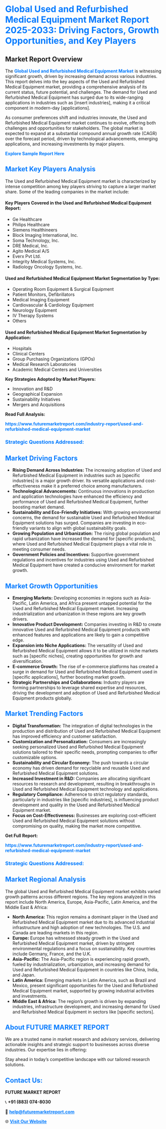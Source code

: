 <h1 style="color: #007BFF;">Global Used and Refurbished Medical Equipment Market Report 2025-2033: Driving Factors, Growth Opportunities, and Key Players</h1>

<section id="overview">
<h2>Market Report Overview</h2>
<p>The <a href="https://www.futuremarketreport.com/industry-report/used-and-refurbished-medical-equipment-market" style="color: #007BFF; text-decoration: none;"><strong>Global Used and Refurbished Medical Equipment Market</strong></a> is witnessing significant growth, driven by increasing demand across various industries. This report delves into the key aspects of the Used and Refurbished Medical Equipment market, providing a comprehensive analysis of its current status, future potential, and challenges. The demand for Used and Refurbished Medical Equipment has surged due to its wide-ranging applications in industries such as [insert industries], making it a critical component in modern-day [applications].</p>
<p>As consumer preferences shift and industries innovate, the Used and Refurbished Medical Equipment market continues to evolve, offering both challenges and opportunities for stakeholders. The global market is expected to expand at a substantial compound annual growth rate (CAGR) over the forecast period, driven by technological advancements, emerging applications, and increasing investments by major players.</p>
</section>

<section id="overview">
<p><a href="https://www.futuremarketreport.com/request-sample/reportId=104492" style="color: #007BFF; text-decoration: none;"><strong>Explore Sample Report Here</strong></a></p>
</section>

<section id="key-players">
<h2 style="color: #007BFF;">Market Key Players Analysis</h2>
<p>The Used and Refurbished Medical Equipment market is characterized by intense competition among key players striving to capture a larger market share. Some of the leading companies in the market include:</p>
<h4>Key Players Covered in the Used and Refurbished Medical Equipment Report:</h4>
<ul><li>Ge Healthcare</li><li>Philips Healthcare</li><li>Siemens Healthineers</li><li>Block Imaging International, Inc.</li><li>Soma Technology, Inc.</li><li>DRE Medical, Inc.</li><li>Agito Medical A/S</li><li>Everx Pvt Ltd.</li><li>Integrity Medical Systems, Inc.</li><li>Radiology Oncology Systems, Inc.</li></ul>
<h4>Used and Refurbished Medical Equipment Market Segmentation by Type:</h4>
<ul><li>Operating Room Equipment &amp; Surgical Equipment</li><li>Patient Monitors, Defibrillators</li><li>Medical Imaging Equipment</li><li>Cardiovascular &amp; Cardiology Equipment</li><li>Neurology Equipment</li><li>IV Therapy Systems</li><li>Others</li></ul>

<h4>Used and Refurbished Medical Equipment Market Segmentation by Application:</h4>
<ul><li>Hospitals</li><li>Clinical Centers</li><li>Group Purchasing Organizations (GPOs)</li><li>Medical Research Laboratories</li><li>Academic Medical Centers and Universities</li></ul>
<p><strong>Key Strategies Adopted by Market Players:</strong></p>
<ul>
<li>Innovation and R&D</li>
<li>Geographical Expansion</li>
<li>Sustainability Initiatives</li>
<li>Mergers and Acquisitions</li>
</ul>
</section>

<section>
<p><strong>Read Full Analysis: </strong></p><a href="https://www.futuremarketreport.com/industry-report/used-and-refurbished-medical-equipment-market" style="color: #007BFF; text-decoration: none;"><strong>https://www.futuremarketreport.com/industry-report/used-and-refurbished-medical-equipment-market</strong></a>
<h3 style="color: #007BFF;">Strategic Questions Addressed:</h3>
</section>

<section id="driving-factors">
<h2 style="color: #007BFF;">Market Driving Factors</h2>
<ul>
<li><strong>Rising Demand Across Industries:</strong> The increasing adoption of Used and Refurbished Medical Equipment in industries such as [specific industries] is a major growth driver. Its versatile applications and cost-effectiveness make it a preferred choice among manufacturers.</li>
<li><strong>Technological Advancements:</strong> Continuous innovations in production and application technologies have enhanced the efficiency and performance of Used and Refurbished Medical Equipment, further boosting market demand.</li>
<li><strong>Sustainability and Eco-Friendly Initiatives:</strong> With growing environmental concerns, the demand for sustainable Used and Refurbished Medical Equipment solutions has surged. Companies are investing in eco-friendly variants to align with global sustainability goals.</li>
<li><strong>Growing Population and Urbanization:</strong> The rising global population and rapid urbanization have increased the demand for [specific products], where Used and Refurbished Medical Equipment plays a vital role in meeting consumer needs.</li>
<li><strong>Government Policies and Incentives:</strong> Supportive government regulations and incentives for industries using Used and Refurbished Medical Equipment have created a conducive environment for market growth.</li>
</ul>
</section>

<section id="growth-opportunities">
<h2 style="color: #007BFF;">Market Growth Opportunities</h2>
<ul>
<li><strong>Emerging Markets:</strong> Developing economies in regions such as Asia-Pacific, Latin America, and Africa present untapped potential for the Used and Refurbished Medical Equipment market. Increasing industrialization and urbanization in these regions are key growth drivers.</li>
<li><strong>Innovative Product Development:</strong> Companies investing in R&D to create innovative Used and Refurbished Medical Equipment products with enhanced features and applications are likely to gain a competitive edge.</li>
<li><strong>Expansion into Niche Applications:</strong> The versatility of Used and Refurbished Medical Equipment allows it to be utilized in niche markets such as [specific niches], creating opportunities for growth and diversification.</li>
<li><strong>E-commerce Growth:</strong> The rise of e-commerce platforms has created a surge in demand for Used and Refurbished Medical Equipment used in [specific applications], further boosting market growth.</li>
<li><strong>Strategic Partnerships and Collaborations:</strong> Industry players are forming partnerships to leverage shared expertise and resources, driving the development and adoption of Used and Refurbished Medical Equipment products globally.</li>
</ul>
</section>

<section id="trending-factors">
<h2 style="color: #007BFF;">Market Trending Factors</h2>
<ul>
<li><strong>Digital Transformation:</strong> The integration of digital technologies in the production and distribution of Used and Refurbished Medical Equipment has improved efficiency and customer satisfaction.</li>
<li><strong>Customization and Personalization:</strong> Consumers are increasingly seeking personalized Used and Refurbished Medical Equipment solutions tailored to their specific needs, prompting companies to offer customizable options.</li>
<li><strong>Sustainability and Circular Economy:</strong> The push towards a circular economy has driven demand for recyclable and reusable Used and Refurbished Medical Equipment solutions.</li>
<li><strong>Increased Investment in R&D:</strong> Companies are allocating significant resources to research and development, resulting in breakthroughs in Used and Refurbished Medical Equipment technology and applications.</li>
<li><strong>Regulatory Compliance:</strong> Adherence to strict regulatory standards, particularly in industries like [specific industries], is influencing product development and quality in the Used and Refurbished Medical Equipment market.</li>
<li><strong>Focus on Cost-Effectiveness:</strong> Businesses are exploring cost-efficient Used and Refurbished Medical Equipment solutions without compromising on quality, making the market more competitive.</li>
</ul>
</section>

<section>
<p><strong>Get Full Report: </strong></p><a href="https://www.futuremarketreport.com/industry-report/used-and-refurbished-medical-equipment-market" style="color: #007BFF; text-decoration: none;"><strong>https://www.futuremarketreport.com/industry-report/used-and-refurbished-medical-equipment-market</strong></a>
<h3 style="color: #007BFF;">Strategic Questions Addressed:</h3>
</section>


<section id="regional-analysis">
<h2 style="color: #007BFF;">Market Regional Analysis</h2>
<p>The global Used and Refurbished Medical Equipment market exhibits varied growth patterns across different regions. The key regions analyzed in this report include North America, Europe, Asia-Pacific, Latin America, and the Middle East & Africa:</p>
<ul>
<li><strong>North America:</strong> This region remains a dominant player in the Used and Refurbished Medical Equipment market due to its advanced industrial infrastructure and high adoption of new technologies. The U.S. and Canada are leading markets in this region.</li>
<li><strong>Europe:</strong> Europe has witnessed steady growth in the Used and Refurbished Medical Equipment market, driven by stringent environmental regulations and a focus on sustainability. Key countries include Germany, France, and the U.K.</li>
<li><strong>Asia-Pacific:</strong> The Asia-Pacific region is experiencing rapid growth, fueled by industrialization, urbanization, and increasing demand for Used and Refurbished Medical Equipment in countries like China, India, and Japan.</li>
<li><strong>Latin America:</strong> Emerging markets in Latin America, such as Brazil and Mexico, present significant opportunities for the Used and Refurbished Medical Equipment market, supported by growing industrial activities and investments.</li>
<li><strong>Middle East & Africa:</strong> The region’s growth is driven by expanding industries, infrastructure development, and increasing demand for Used and Refurbished Medical Equipment in sectors like [specific sectors].</li>
</ul>
</section>

<footer>
<h2 style="color: #007BFF;">About FUTURE MARKET REPORT</h2>
<p>We are a trusted name in market research and advisory services, delivering actionable insights and strategic support to businesses across diverse industries. Our expertise lies in offering:</p>

<p>Stay ahead in today’s competitive landscape with our tailored research solutions.</p>

<h2 style="color: #007BFF;">Contact Us:</h2>
<p><strong>FUTURE MARKET REPORT</strong></p>
<p>📞 <strong>+91 (883) 074-8030</strong></p>
<p>📧 <strong><a href="mailto:help@futuremarketreport.com" style="color: #007BFF;">help@futuremarketreport.com</a></strong></p>
<p>🌐 <strong><a href="https://www.futuremarketreport.com/" style="color: #007BFF;">Visit Our Website</a></strong></p>
</footer>